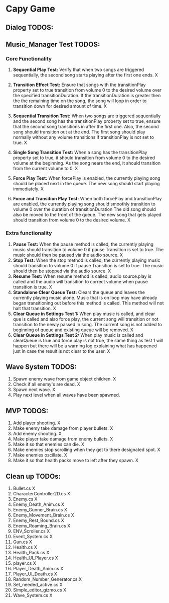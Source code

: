 # Capy Game

## Dialog TODOS:

## Music_Manager Test TODOS:

### Core Functionality

1. **Sequential Play Test:** Verify that when two songs are triggered sequentially, the second song starts playing after the first one ends. X

2. **Transition Effect Test:** Ensure that songs with the transitionPlay property set to true transition from volume 0 to the desired volume over the specified transitionDuration. If the transitionDuration is greater then the the remaining time on the song, the song will loop in order to transition down for desired amount of time. X

3. **Sequential Transition Test:** When two songs are triggered sequentially and the second song has the transitionPlay property set to true, ensure that the second song transitions in after the first one. Also, the second song should transition out at the end. The first song should play normally without any volume transitions if transitionPlay is not set to true. X

4. **Single Song Transition Test:** When a song has the transitionPlay property set to true, it should transition from volume 0 to the desired volume at the beginning. As the song nears the end, it should transition from the current volume to 0. X

5. **Force Play Test:** When forcePlay is enabled, the currently playing song should be placed next in the queue. The new song should start playing immediately. X

6. **Force and Transition Play Test:** When both forcePlay and transitionPlay are enabled, the currently playing song should smoothly transition to volume 0 over the duration of transitionDuration The old song should also be moved to the front of the queue. The new song that gets played should transition from volume 0 to the desired volume. X

### Extra functionality

1. **Pause Test:** When the pause method is called, the currently playing music should transition to volume 0 if pause Transition is set to true. The music should then be paused via the audio source. X
2. **Stop Test:** When the stop method is called, the currently playing music should transition to volume 0 if pause Transition is set to true. The music should then be stopped via the audio source. X
3. **Resume Test:** When resume method is called, audio source.play is called and the audio will transition to correct volume when pause transition is true. X
4. **Standalone Clear Queue Test:** Clears the queue and leaves the currently playing music alone. Music that is on loop may have already began transitioning out before this method is called. This method will not halt that transition. X
5. **Clear Queue in Settings Test 1:** When play music is called, and clear que is called and also force play, the current song will transition or not transition to the newly passed in song. The current song is not added to beginning of queue and existing queue will be removed. X
6. **Clear Queue in Settings Test 2:** When play music is called and clearQueue is true and force play is not true, the same thing as test 1 will happen but there will be a warning log explaining what has happened just in case the result is not clear to the user. X

## Wave System TODOS:

1. Spawn enemy wave from game object children. X
2. Check if all enemy's are dead. X
3. Spawn next wave. X
4. Play next level when all waves have been spawned.

## MVP TODOS:

1. Add player shooting. X
2. Make enemy take damage from player bullets. X
3. Add enemy shooting. X
4. Make player take damage from enemy bullets. X
5. Make it so that enemies can die. X
6. Make enemies stop scrolling when they get to there designated spot. X
7. Make enemies oscillate. X
8. Make it so that health packs move to left after they spawn. X

## Clean up TODOs:

1. Bullet.cs X
2. CharacterController2D.cs X
3. Enemy.cs X
4. Enemy_Death_Anim.cs X
5. Enemy_Gunner_Brain.cs X
6. Enemy_Movement_Brain.cs X
7. Enemy_Rest_Bound.cs X
8. Enemy_Roaming_Brain.cs X
9. ENV_Scroller.cs X
10. Event_System.cs X
11. Gun.cs X
12. Health.cs X
13. Health_Pack.cs X
14. Health_UI_Player.cs X
15. player.cs X
16. Player_Death_Anim.cs X
17. Player_UI_Death.cs X
18. Random_Number_Generator.cs X
19. Set_needed_active.cs X
20. Simple_editor_gizmo.cs X
21. Wave_System.cs X
